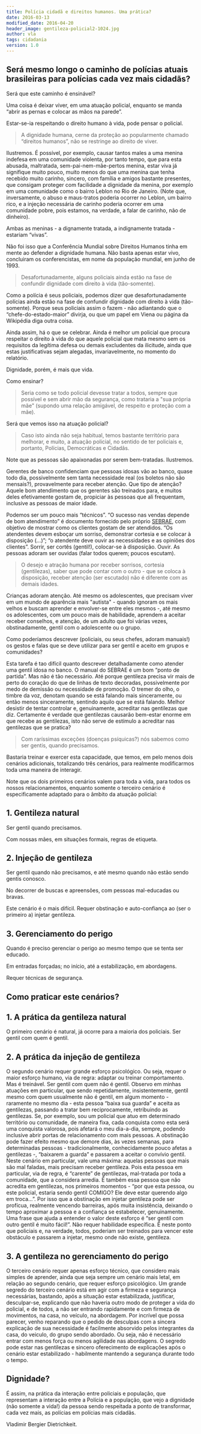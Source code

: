 ```yaml
---
title: Polícia cidadã e direitos humanos. Uma prática?
date: 2016-03-13
modified_date: 2016-04-20
header_image: gentileza-policial2-1024.jpg
author: vla
tags: cidadania
version: 1.0
---
```


## Será mesmo longo o caminho de polícias atuais brasileiras para polícias cada vez mais cidadãs? 

Será que este caminho é ensinável?

Uma coisa é deixar viver, em uma atuação policial, enquanto se manda “abrir as pernas e colocar as mãos na parede”. 

Estar-se-ia respeitando o direito humano à vida, pode pensar o policial. 

> A dignidade humana, cerne da proteção ao popularmente chamado “direitos humanos”, não se restringe ao direito de viver. 

Ilustremos. É possível, por exemplo, causar tantos males a uma menina indefesa em uma comunidade violenta, por tanto tempo, que para esta abusada, maltratada, sem-pai-nem-mãe-pertos menina, estar viva já signifique muito pouco, muito menos do que uma menina que tenha recebido muito carinho, sincero, com família e amigos bastante presentes, que consigam proteger com facilidade a dignidade da menina, por exemplo em uma comunidade como o bairro Leblon no Rio de Janeiro. (Note que, inversamente, o abuso e maus-tratos poderia ocorrer no Leblon, um bairro rico, e a injeção necessária de carinho poderia ocorrer em uma comunidade pobre, pois estamos, na verdade, a falar de carinho, não de dinheiro).

Ambas as meninas - a dignamente tratada, a indignamente tratada - estariam “vivas”.

Não foi isso que a Conferência Mundial sobre Direitos Humanos tinha em mente ao defender a dignidade humana. Não basta apenas estar vivo, concluiram os conferencistas, em nome da população mundial, em junho de 1993.

> Desafortunadamente, alguns policiais ainda estão na fase de confundir dignidade com direito à vida (tão-somente). 

Como a polícia é seus policiais, podemos dizer que desafortunadamente polícias ainda estão na fase de confundir dignidade com direito à vida (tão-somente). Porque seus policiais assim o fazem - não adiantando que o “chefe-do-estado-maior” divirja, ou que um papel em Viena ou página da Wikipédia diga outra coisa.

Ainda assim, há o que se celebrar. Ainda é melhor um policial que procura respeitar o direito à vida do que aquele policial que mata mesmo sem os requisitos da legítima defesa ou demais excludentes da ilicitude, ainda que estas justificativas sejam alegadas, invariavelmente, no momento do relatório.

Dignidade, porém, é mais que vida. 

Como ensinar? 

> Seria como se todo policial devesse tratar a todos, sempre que possível e sem abrir mão da segurança, como trataria a "sua própria mãe" (supondo uma relação amigável, de respeito e proteção com a mãe).

Será que vemos isso na atuação policial?

> Caso isto ainda não seja habitual, temos bastante território para melhorar, e muito, a atuação policial, no sentido de ter policiais e, portanto, Polícias, Democráticas e Cidadãs. 

Note que as pessoas são apaixonadas por serem bem-tratadas. Ilustremos. 

Gerentes de banco confidenciam que pessoas idosas vão ao banco, quase todo dia, possivelmente sem tanta necessidade real (os boletos não são mensais?), provavelmente para receber atenção. Que tipo de atenção? Aquele bom atendimento que os gerentes são treinados para, e muitos deles efetivamente gostam de, propiciar às pessoas que ali frequentam, inclusive as pessoas de maior idade.

Podemos ser um pouco mais “técnicos”. “O sucesso nas vendas depende de bom atendimento” é documento fornecido pelo próprio <a href="http://www.sebrae.com.br/sites/PortalSebrae/artigos/O-sucesso-nas-vendas-depende-de-bom-atendimento" target="_blank">SEBRAE</a>, com objetivo de mostrar como os clientes gostam de ser atendidos. “Os atendentes devem esboçar um sorriso, demonstrar cortesia e se colocar à disposição (...)”; “o atendente deve ouvir as necessidades e as opiniões dos clientes”. Sorrir, ser cortês (gentil!), colocar-se à disposição. Ouvir. As pessoas adoram ser ouvidas (falar todos querem; poucos escutam).

> O desejo e atração humana por receber sorrisos, cortesia (gentilezas), saber que pode contar com o outro - que se coloca à disposição, receber atenção (ser escutado) não é diferente com as demais idades. 

Crianças adoram atenção. Até mesmo os adolescentes, que precisam viver em um mundo de aparência mais "autista" - quando ignoram os mais velhos e buscam aprender e envolver-se entre eles mesmos -, até mesmo os adolescentes, com um pouco mais de habilidade, aprendem a aceitar receber conselhos, e atenção, de um adulto que foi várias vezes, obstinadamente, gentil com o adolescente ou o grupo.

Como poderíamos descrever (policiais, ou seus chefes, adoram manuais!) os gestos e falas que se deve utilizar para ser gentil e aceito em grupos e comunidades? 

Esta tarefa é tao difícil quanto descrever detalhadamente como atender uma gentil idosa no banco. 
O manual do SEBRAE é um bom “ponto de partida”. Mas não é tão necessário. Até porque gentileza precisa vir mais de perto do coração do que de linhas de texto decoradas, possivelmente por medo de demissão ou necessidade de promoção. O tremer do olho, o timbre da voz, denotam quando se está falando mais sinceramente, ou então menos sinceramente, sentindo aquilo que se está falando. Melhor desistir de tentar controlar e, genuinamente, acreditar nas gentilezas que diz. Certamente é verdade que gentilezas causarão bem-estar enorme em que recebe as gentilezas, isto não serve de estímulo a acreditar nas gentilezas que se pratica?

> Com raríssimas exceções (doenças psíquicas?) nós sabemos como ser gentis, quando precisamos. 

Bastaria treinar e exercer esta capacidade, que temos, em pelo menos dois cenários adicionais, totalizando três cenários, para realmente modificarmos toda uma maneira de interagir. 

Note que os dois primeiros cenários valem para toda a vida, para todos os nossos relacionamentos, enquanto somente o terceiro cenário é especificamente adaptado para o âmbito da atuação policial:

## 1. Gentileza natural

Ser gentil quando precisamos.

Com nossas mães, em situações formais, regras de etiqueta.

## 2. Injeção de gentileza

Ser gentil quando não precisamos, e até mesmo quando não estão sendo gentis conosco. 

No decorrer de buscas e apreensões, com pessoas mal-educadas ou bravas.

Este cenário é o mais difícil. Requer obstinação e auto-confiança ao (ser o primeiro a) injetar gentileza.

## 3. Gerenciamento do perigo 

Quando é preciso gerenciar o perigo ao mesmo tempo que se tenta ser educado.

Em entradas forçadas; no início, até a estabilização, em abordagens. 

Requer técnicas de segurança. 

## Como praticar este cenários?

## 1. A prática da gentileza natural

O primeiro cenário é natural, já ocorre para a maioria dos policiais. Ser gentil com quem é gentil.

## 2. A prática da injeção de gentileza

O segundo cenário requer grande esforço psicológico. Ou seja, requer o maior esforço humano, via de regra: adaptar ou treinar comportamento. Mas é treinável. Ser gentil com quem não é gentil. Observo em minhas atuações em particular, que sendo repetidamente, insistentemente, gentil mesmo com quem usualmente não é gentil, em algum momento - raramente no mesmo dia - esta pessoa “baixa sua guarda” e aceita as gentilezas, passando a tratar bem reciprocamente, retribuindo as gentilezas. Se, por exemplo, sou um policial que atuo em determinado território ou comunidade, de maneira fixa, cada conquista como esta será uma conquista valorosa, pois afetará o meu dia-a-dia, sempre, podendo inclusive abrir portas de relacionamento com mais pessoas. A obstinação pode fazer efeito mesmo que demore dias, às vezes semanas, para determinadas pessoas - tradicionalmente, conhecidamente pouco afetas a gentilezas -, “baixarem a guarda” e passarem a aceitar o convívio gentil. Neste cenário em particular, vale uma máxima: aquelas pessoas que mais são mal faladas, mais precisam receber gentileza. Pois esta pessoa em particular, via de regra, é “carente” de gentilezas, mal-tratada por toda a comunidade, que a considera arredia. É também essa pessoa que não acredita em gentilezas, nos primeiros momentos - “por que esta pessoa, ou este policial, estaria sendo gentil COMIGO? Ele deve estar querendo algo em troca…”. Por isso que a obstinação em injetar gentileza pode ser profícua, realmente vencendo barreiras, após muita insistência, deixando o tempo aproximar a pessoa e a confiança se estabelecer, genuinamente. Uma frase que ajuda a entender o valor deste esforço é “ser gentil com outro gentil é muito fácil!”. Não requer habilidade específica. É neste ponto que policiais e, na verdade, todos, poderiam ser treinados para vencer este obstáculo e passarem a injetar, mesmo onde não existe, gentileza.

## 3. A gentileza no gerenciamento do perigo

O terceiro cenário requer apenas esforço técnico, que considero mais simples de aprender, ainda que seja sempre um cenário mais letal, em relação ao segundo cenário, que requer esforço psicológico. Um grande segredo do terceiro cenário está em agir com a firmeza e segurança necessárias, bastando, após a situação estar estabilizada, justificar, desculpar-se, explicando que não haveria outro modo de proteger a vida do policial, e de todos, a não ser entrando rapidamente e com firmeza de movimentos, na casa, no veículo, na abordagem. Por incrível que possa parecer, venho reparando que o pedido de desculpas com a sincera explicação de sua necessidade é facilmente absorvido pelos integrantes da casa, do veiculo, do grupo sendo abordado. Ou seja, não é necessário entrar com menos força ou menos agilidade nas abordagens. O segredo pode estar nas gentilezas e sincero oferecimento de explicações após o cenário estar estabilizado - habilmente mantendo a segurança durante todo o tempo.

## Dignidade?

É assim, na prática da interação entre policiais e população, que representam a interação entre a Polícia e a população, que vejo a dignidade (não somente a vida!) da pessoa sendo respeitada a ponto de transformar, cada vez mais, as polícias em polícias mais cidadãs.

Vladimir Bergier Dietrichkeit.
